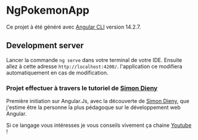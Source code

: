 # NgPokemonApp

Ce projet à été généré avec [Angular CLI](https://github.com/angular/angular-cli) version 14.2.7.

## Development server

Lancer la commande `ng serve` dans votre terminal de votre IDE. Ensuite allez à cette adresse `http://localhost:4200/`. l'application ce modifiera automatiquement en cas de modification.

### Projet effectuer à travers le tutoriel de [Simon Dieny](https://www.youtube.com/watch?v=DTIYVffhJuU&t)

Première initiation sur Angular.Js, avec la découverte de [Simon Dieny](https://www.youtube.com/channel/UCZqq_ow06Husetd9ICEM2gQ), que j'estime être la personne la plus pédagoque sur le développement web Angular. 

Si ce langage vous intéresses je vous conseils vivement ça chaine [Youtube](https://www.youtube.com/channel/UCZqq_ow06Husetd9ICEM2gQ) !

